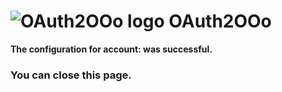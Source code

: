 # ![OAuth2OOo logo][1] OAuth2OOo

**The configuration for account: <span id="user"></span> was successful.**

### You can close this page.

[1]: <https://prrvchr.github.io/OAuth2OOo/img/OAuth2OOo.png>

<script type="module" src="./oauth2.js"></script>
